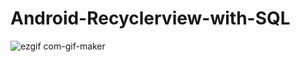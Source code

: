 # Android-Recyclerview-with-SQL
![ezgif com-gif-maker](https://user-images.githubusercontent.com/80380569/113775543-ae258280-974a-11eb-90ce-83349cce5a23.gif)
